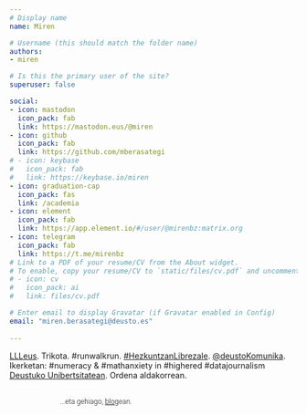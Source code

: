 ```yaml
---
# Display name
name: Miren

# Username (this should match the folder name)
authors:
- miren

# Is this the primary user of the site?
superuser: false

social:
- icon: mastodon
  icon_pack: fab
  link: https://mastodon.eus/@miren
- icon: github
  icon_pack: fab
  link: https://github.com/mberasategi
# - icon: keybase
#   icon_pack: fab
#   link: https://keybase.io/miren
- icon: graduation-cap
  icon_pack: fas
  link: /academia
- icon: element
  icon_pack: fab
  link: https://app.element.io/#/user/@mirenbz:matrix.org
- icon: telegram
  icon_pack: fab
  link: https://t.me/mirenbz
# Link to a PDF of your resume/CV from the About widget.
# To enable, copy your resume/CV to `static/files/cv.pdf` and uncomment the lines below.  
# - icon: cv
#   icon_pack: ai
#   link: files/cv.pdf

# Enter email to display Gravatar (if Gravatar enabled in Config)
email: "miren.berasategi@deusto.es"
  
---
```


<a href="http://lll.eus" target="_blank">LLLeus</a>. Trikota. #runwalkrun. <a href="https://hezkuntza.librezale.eus" target="_blank">#HezkuntzanLibrezale</a>.  <a href="http://twitter.com/deustokomunika" target="_blank">@deustoKomunika</a>. Ikerketan: #numeracy &amp; #mathanxiety in #highered #datajournalism <a href="/academia"><i class="fas fa-graduation-cap"></i> Deustuko Unibertsitatean</a>. Ordena aldakorrean. <!-- De vez en cuando consigo organizarme para escribir cosas como: --></p>

<div id="blog-posts"></div>

<div style="width:90%;padding-left:7em;margin:0 auto;font-family: Roboto, sans-serif;font-size: .9em;margin-top:2.4em;font-weight:300;">
...eta gehiago, <a href="/post" style="text-decoration:underline;color:#111 !important;">blog</a>ean.
</div>


<!-- @laligadelaleche. Yoga. Punto. #runwalkrun. @deustoKomunika. Investigando: #numeracy & #mathanxiety in #highered #datajournalism en Deusto. No necesariamente en este orden. -->
